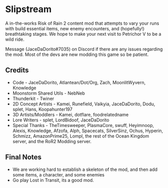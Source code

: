 # Slipstream
A in-the-works Risk of Rain 2 content mod that attempts to vary your runs with build essential items, new enemy encounters, and (hopefully!) breathtaking stages. We hope to make your next visit to Petrichor V to be a wild ride.

Message (JaceDaDorito#7035) on Discord if there are any issues regarding the mod. Most of the devs are new modding this game so be patient.

## Credits
* Code - JaceDaDorito, Atlantean/Dot/Org, Zach, MoonlitWyvern, Knowledge
* Moonstorm Shared Utils - NebNeb
* Thunderkit - Twiner
* 2D Concept Artists - Kamei, Runefield, Vaikyia, JaceDaDorito, Dodu, splet, Hans, Koopahunter197
* 3D Artists/Moddlers -  Kamei, dotflare, foodrelatedname
* Lore Writers - splet, LordBidoof, JaceDaDorito
* Special Thanks - TheTimesweeper, PlasmaCore, swuff, Heyimnoop, Alexis, Knowledge, Afzofa, Alph, Spacecats, SilverSinz, Ochus, Hyperin, Schmizz, AmazonPrime25, Lompl, the rest of the Ocean Kingdom server, and the RoR2 Modding server.

## Final Notes
* We are working hard to establish a skeleton of the mod, and then add some items, a character, and some enemies
* Go play Lost in Transit, its a good mod.

